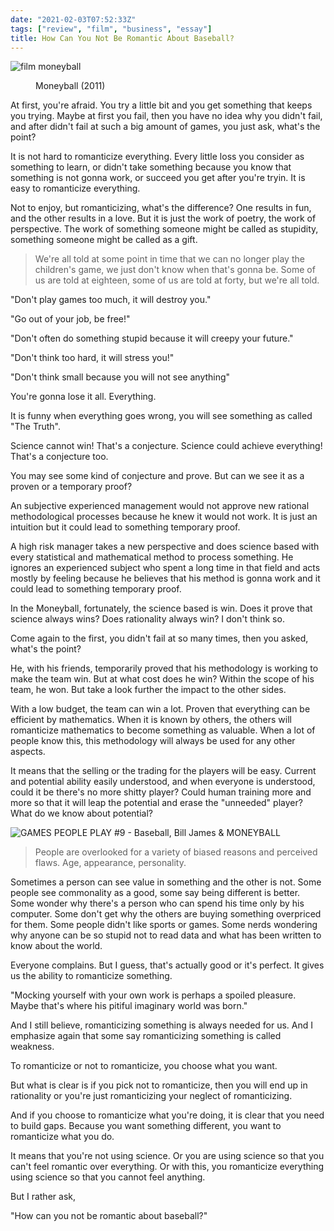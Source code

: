 ```yaml
---
date: "2021-02-03T07:52:33Z"
tags: ["review", "film", "business", "essay"]
title: How Can You Not Be Romantic About Baseball?
---
```


![film moneyball](https://www.rollingstone.com/wp-content/uploads/2018/06/rs-150108-rectangle.jpg)

<figure class="wp-block-embed aligncenter is-type-rich is-provider-embed wp-block-embed-embed">
	<div class="wp-block-embed__wrapper">
	</div>
<figcaption>Moneyball (2011)</figcaption>
</figure> 


At first, you're afraid. You try a little bit and you get something that keeps you trying. Maybe at first you fail, then you have no idea why you didn't fail, and after didn't fail at such a big amount of games, you just ask, what's the point? 

It is not hard to romanticize everything. Every little loss you consider as something to learn, or didn't take something because you know that something is not gonna work, or succeed you get after you're tryin. It is easy to romanticize everything.

Not to enjoy, but romanticizing, what's the difference? One results in fun, and the other results in a love. But it is just the work of poetry, the work of perspective. The work of something someone might be called as stupidity, something someone might be called as a gift.

<blockquote class="wp-block-quote">
  <p>
    We're all told at some point in time that we can no longer play the children's game, we just don't know when that's gonna be. Some of us are told at eighteen, some of us are told at forty, but we're all told.
  </p>
</blockquote>



"Don't play games too much, it will destroy you." 

"Go out of your job, be free!"

"Don't often do something stupid because it will creepy your future."

"Don't think too hard, it will stress you!"

"Don't think small because you will not see anything"



You're gonna lose it all. Everything.

It is funny when everything goes wrong, you will see something as called "The Truth".

Science cannot win! That's a conjecture. Science could achieve everything! That's a conjecture too.

You may see some kind of conjecture and prove. But can we see it as a proven or a temporary proof?

An subjective experienced management would not approve new rational methodological processes because he knew it would not work. It is just an intuition but it could lead to something temporary proof.

A high risk manager takes a new perspective and does science based with every statistical and mathematical method to process something. He ignores an experienced subject who spent a long time in that field and acts mostly by feeling because he believes that his method is gonna work and it could lead to something temporary proof.



In the Moneyball, fortunately, the science based is win. Does it prove that science always wins? Does rationality always win? I don't think so.

Come again to the first, you didn't fail at so many times, then you asked, what's the point?

He, with his friends, temporarily proved that his methodology is working to make the team win. But at what cost does he win? Within the scope of his team, he won. But take a look further the impact to the other sides.

With a low budget, the team can win a lot. Proven that everything can be efficient by mathematics. When it is known by others, the others will romanticize mathematics to become something as valuable. When a lot of people know this, this methodology will always be used for any other aspects.

It means that the selling or the trading for the players will be easy. Current and potential ability easily understood, and when everyone is understood, could it be there's no more shitty player? Could human training more and more so that it will leap the potential and erase the "unneeded" player? What do we know about potential?

![GAMES PEOPLE PLAY #9 - Baseball, Bill James & MONEYBALL](https://i.ytimg.com/vi/MqaATF8RdY4/maxresdefault.jpg)

<blockquote class="wp-block-quote">
  <p>
    People are overlooked for a variety of biased reasons and perceived flaws. Age, appearance, personality.
  </p>
</blockquote>

Sometimes a person can see value in something and the other is not. Some people see commonality as a good, some say being different is better. Some wonder why there's a person who can spend his time only by his computer. Some don't get why the others are buying something overpriced for them. Some people didn't like sports or games. Some nerds wondering why anyone can be so stupid not to read data and what has been written to know about the world.

Everyone complains. But I guess, that's actually good or it's perfect. It gives us the ability to romanticize something.

"Mocking yourself with your own work is perhaps a spoiled pleasure. Maybe that's where his pitiful imaginary world was born."

And I still believe, romanticizing something is always needed for us. And I emphasize again that some say romanticizing something is called weakness.

To romanticize or not to romanticize, you choose what you want.

But what is clear is if you pick not to romanticize, then you will end up in rationality or you're just romanticizing your neglect of romanticizing.

And if you choose to romanticize what you're doing, it is clear that you need to build gaps. Because you want something different, you want to romanticize what you do.

It means that you're not using science. Or you are using science so that you can't feel romantic over everything. Or with this, you romanticize everything using science so that you cannot feel anything.

But I rather ask,

"How can you not be romantic about baseball?"